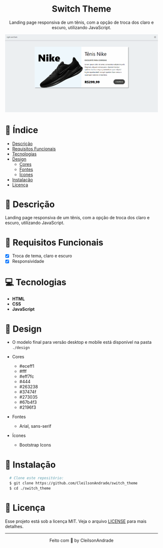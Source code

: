 <div align="center">
  <h1>Switch Theme</h1>
  <p>Landing page responsiva de um tênis, com a opção de troca dos claro e escuro, utilizando JavaScript.</p>
  <img src="./design/desktop.gif" alt="Logo" width="800">
</div>

# 📒 Índice
* [Descrição](#descrição)
* [Requisitos Funcionais](#requisitos)
* [Tecnologias](#tecnologias)
* [Design](#design)
  * [Cores](#cores)
  * [Fontes](#fontes)
  * [Ícones](#ícones)
* [Instalação](#instalação)
* [Licença](#licença)

# 📃 <span id="descrição">Descrição</span>
Landing page responsiva de um tênis, com a opção de troca dos claro e escuro, utilizando JavaScript.

# 📌 <span id="requisitos">Requisitos Funcionais</span>
- [x] Troca de tema, claro e escuro<br>
- [x] Responsividade<br>

# 💻 <span id="tecnologias">Tecnologias</span>
- **HTML**
- **CSS**
- **JavaScript**

# 🎨 <span id="design">Design</span>
- O modelo final para versão desktop e mobile está disponível na pasta `./design`

- <span id="cores">Cores<br></span>
  * #eceff1<br>
  * #fff<br>
  * #eff7fc<br>
  * #444<br>
  * #263238<br>
  * #37474f<br>
  * #273035<br>
  * #67b4f3<br>
  * #2196f3<br>

- <span id="fontes">Fontes<br></span>
  * Arial, sans-serif

- <span id="ícones">Ícones<br></span>
  * Bootstrap Icons

# 🚀 <span id="instalação">Instalação</span>
```bash
  # Clone este repositório:
  $ git clone https://github.com/CleilsonAndrade/switch_theme
  $ cd ./switch_theme
```

# 📝 <span id="licença">Licença</span>
Esse projeto está sob a licença MIT. Veja o arquivo [LICENSE](LICENSE) para mais detalhes.

---

<p align="center">
  Feito com 💜 by CleilsonAndrade
</p>
